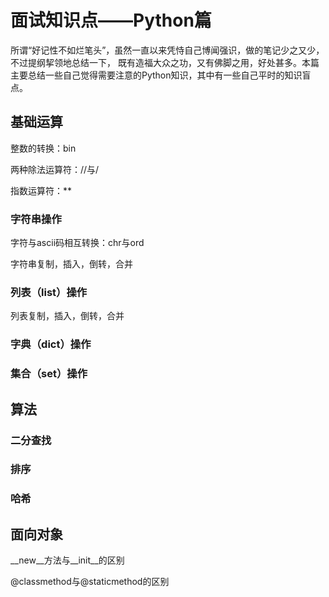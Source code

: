 # 面试知识点——Python篇


所谓“好记性不如烂笔头”，虽然一直以来凭恃自己博闻强识，做的笔记少之又少，不过提纲挈领地总结一下，
既有造福大众之功，又有佛脚之用，好处甚多。本篇主要总结一些自己觉得需要注意的Python知识，其中有一些自己平时的知识盲点。

## 基础运算

整数的转换：bin

两种除法运算符：//与/

指数运算符：**

### 字符串操作

字符与ascii码相互转换：chr与ord

字符串复制，插入，倒转，合并

### 列表（list）操作

列表复制，插入，倒转，合并

### 字典（dict）操作

### 集合（set）操作

## 算法

### 二分查找

### 排序

### 哈希

## 面向对象

__new__方法与__init__的区别

@classmethod与@staticmethod的区别
